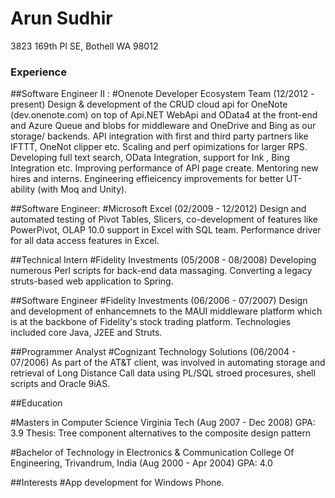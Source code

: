 Arun Sudhir
===========
3823 169th Pl SE,
Bothell WA 98012

### Experience
##Software Engineer II : 
#Onenote Developer Ecosystem Team (12/2012 - present)
Design & development of the CRUD cloud api for OneNote (dev.onenote.com) on top of Api.NET WebApi and OData4 at 
the front-end and Azure Queue and blobs for middleware and OneDrive and Bing as our storage/ backends.
API integration with first and third party partners like IFTTT, OneNot clipper etc. Scaling and perf opimizations 
for larger RPS. Developing full text search, OData Integration, support for Ink , Bing Integration etc. Improving
performance of API page create. Mentoring new hires and interns. Engineering effieicency improvements for better 
UT-ability (with Moq and Unity).

##Software Engineer: 
#Microsoft Excel (02/2009 - 12/2012)
Design and automated testing of Pivot Tables, Slicers, co-development of features like PowerPivot, OLAP 10.0 
support in Excel with SQL team. Performance driver for all data access features in Excel.

##Technical Intern
#Fidelity Investments (05/2008 - 08/2008)
Developing numerous Perl scripts for back-end data massaging. Converting a legacy struts-based web application 
to Spring.

##Software Engineer
#Fidelity Investments (06/2006 - 07/2007)
Design and development of enhancemnets to the MAUI middleware platform which is at the backbone of Fidelity's stock
trading platform. Technologies included core Java, J2EE and Struts.

##Programmer Analyst
#Cognizant Technology Solutions (06/2004 - 07/2006)
As part of the AT&T client, was involved in automating storage and retrieval of Long Distance Call data using PL/SQL
stroed procesures, shell scripts and Oracle 9iAS.

##Education

#Masters in Computer Science 
Virginia Tech (Aug 2007 - Dec 2008) GPA: 3.9
Thesis: Tree component alternatives to the composite design pattern

#Bachelor of Technology in Electronics & Communication
College Of Engineering, Trivandrum, India (Aug 2000 - Apr 2004) GPA: 4.0

##Interests
#App development for Windows Phone. 